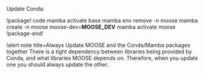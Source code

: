 Update Conda:

!package! code
mamba activate base
mamba env remove -n moose
mamba create -n moose moose-dev=__MOOSE_DEV__
mamba activate moose
!package-end!

!alert note title=Always Update MOOSE and the Conda/Mamba packages together
There is a tight dependency between libraries being provided by Conda, and what libraries MOOSE
depends on. Therefore, when you update one you should always update the other.
